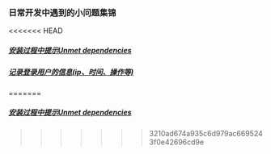 ### 日常开发中遇到的小问题集锦

<<<<<<< HEAD
##### [安装过程中提示Unmet dependencies](./安装过程中提示Unmet_dependencies.md "点击跳转")
##### [记录登录用户的信息(ip、时间、操作等)](./login_user_ip_record.md "点击跳转")
=======
##### [安装过程中提示Unmet dependencies](./日常遇到的小问题/安装过程中提示Unmet_dependencies.md "点击跳转")
>>>>>>> 3210ad674a935c6d979ac6695243f0e42696cd9e
